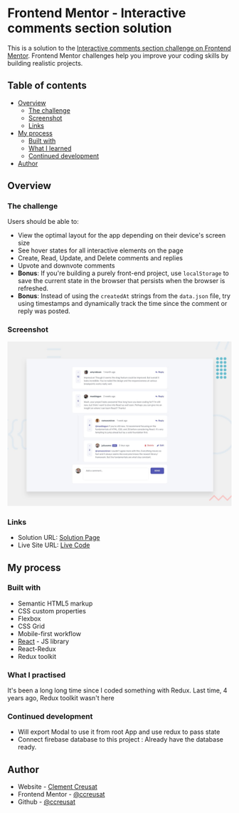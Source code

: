 # Frontend Mentor - Interactive comments section solution

This is a solution to the [Interactive comments section challenge on Frontend Mentor](https://www.frontendmentor.io/challenges/interactive-comments-section-iG1RugEG9). Frontend Mentor challenges help you improve your coding skills by building realistic projects. 

## Table of contents

- [Overview](#overview)
  - [The challenge](#the-challenge)
  - [Screenshot](#screenshot)
  - [Links](#links)
- [My process](#my-process)
  - [Built with](#built-with)
  - [What I learned](#what-i-learned)
  - [Continued development](#continued-development)
- [Author](#author)

## Overview

### The challenge

Users should be able to:

- View the optimal layout for the app depending on their device's screen size
- See hover states for all interactive elements on the page
- Create, Read, Update, and Delete comments and replies
- Upvote and downvote comments
- **Bonus**: If you're building a purely front-end project, use `localStorage` to save the current state in the browser that persists when the browser is refreshed.
- **Bonus**: Instead of using the `createdAt` strings from the `data.json` file, try using timestamps and dynamically track the time since the comment or reply was posted.

### Screenshot

![](./public/desktop-preview.jpg)

### Links

- Solution URL: [Solution Page](https://www.frontendmentor.io/solutions/interactive-comments-with-react-redux-toolkit-typescript-and-vitejs-EhtZaJfBs)
- Live Site URL: [Live Code](https://ccreusat-interactive-comments.vercel.app/)

## My process

### Built with

- Semantic HTML5 markup
- CSS custom properties
- Flexbox
- CSS Grid
- Mobile-first workflow
- [React](https://reactjs.org/) - JS library
- React-Redux
- Redux toolkit

### What I practised

It's been a long long time since I coded something with Redux. Last time, 4 years ago, Redux toolkit wasn't here

### Continued development

- Will export Modal to use it from root App and use redux to pass state
- Connect firebase database to this project : Already have the database ready.

## Author

- Website - [Clement Creusat](https://clement-creusat.vercel.app/)
- Frontend Mentor - [@ccreusat](https://www.frontendmentor.io/profile/ccreusat)
- Github - [@ccreusat](https://github.com/ccreusat)
